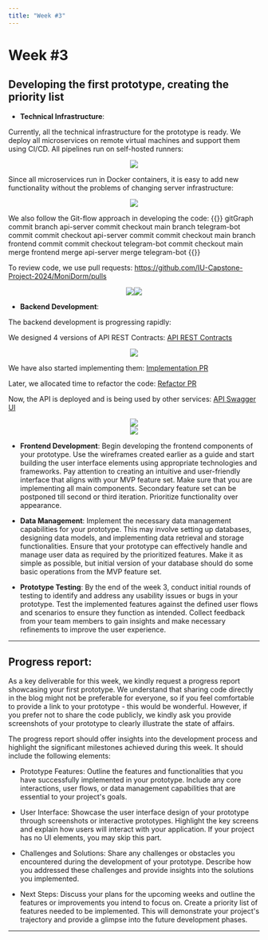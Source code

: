 ```yaml
---
title: "Week #3"
---
```


# **Week #3**

## **Developing the first prototype, creating the priority list**

- **Technical Infrastructure**: 

Currently, all the technical infrastructure for the prototype is ready. We deploy all microservices on remote virtual machines and support them using CI/CD. All pipelines run on self-hosted runners:
<div style="display: flex; justify-content: center; align-items: center;">
    <img style="max-width: 100%; height: auto;" src="/2024/Monidorm/self-hosted_runners.jpg">
</div>

Since all microservices run in Docker containers, it is easy to add new functionality without the problems of changing server infrastructure:
<div style="display: flex; justify-content: center; align-items: center;">
    <img style="max-width: 100%; height: auto;" src="/2024/Monidorm/docker_container.jpg">
</div>

We also follow the Git-flow approach in developing the code:
{{<mermaid>}}
gitGraph
  commit
  branch api-server
  commit
  checkout main
  branch telegram-bot
  commit
  commit
  checkout api-server
  commit
  commit
  checkout main
  branch frontend
  commit
  commit
  checkout telegram-bot
  commit
  checkout main
  merge frontend
  merge api-server
  merge telegram-bot
{{</mermaid>}}

To review code, we use pull requests: https://github.com/IU-Capstone-Project-2024/MoniDorm/pulls

<div style="display: flex; justify-content: center; align-items: center;">
    <img style="max-width: 50%; height: auto;" src="/2024/Monidorm/pull.jpg">
    <img style="max-width: 50%; height: auto;" src="/2024/Monidorm/review.jpg">
</div>

- **Backend Development**:

The backend development is progressing rapidly:

We designed 4 versions of API REST Contracts: [API REST Contracts](https://github.com/IU-Capstone-Project-2024/MoniDorm/wiki/Architecture#api-rest-contract)
<div style="display: flex; justify-content: center; align-items: center;">
    <img style="max-width: 100%; height: auto;" src="/2024/Monidorm/contract.jpg">
</div>

We have also started implementing them: [Implementation PR](https://github.com/IU-Capstone-Project-2024/MoniDorm/pull/19)

Later, we allocated time to refactor the code: [Refactor PR](https://github.com/IU-Capstone-Project-2024/MoniDorm/pull/27)

Now, the API is deployed and is being used by other services: [API Swagger UI](http://10.90.138.215:8080/swagger-ui/index.html)

<div style="display: flex; justify-content: center; align-items: center;">
    <img style="max-width: 100%; height: auto;" src="/2024/Monidorm/swagger.jpg">
</div>

<div style="display: flex; justify-content: center; align-items: center;">
    <img style="max-width: 100%; height: auto;" src="/2024/Monidorm/swagger2.jpg">
</div>

- **Frontend Development**: Begin developing the frontend components of your prototype. Use the wireframes created earlier as a guide and start building the user interface elements using appropriate technologies and frameworks. Pay attention to creating an intuitive and user-friendly interface that aligns with your MVP feature set. Make sure that you are implementing all main components. Secondary feature set can be postponed till second or third iteration. Prioritize functionality over appearance.

- **Data Management**: Implement the necessary data management capabilities for your prototype. This may involve setting up databases, designing data models, and implementing data retrieval and storage functionalities. Ensure that your prototype can effectively handle and manage user data as required by the prioritized features. Make it as simple as possible, but initial version of your database should do some basic operations from the MVP feature set.  

- **Prototype Testing**: By the end of the week 3, conduct initial rounds of testing to identify and address any usability issues or bugs in your prototype. Test the implemented features against the defined user flows and scenarios to ensure they function as intended. Collect feedback from your team members to gain insights and make necessary refinements to improve the user experience.

---

## **Progress report**:  
As a key deliverable for this week, we kindly request a progress report showcasing your first prototype. We understand that sharing code directly in the blog might not be preferable for everyone, so if you feel comfortable to provide a link to your prototype - this would be wonderful. However, if you prefer not to share the code publicly, we kindly ask you provide screenshots of your prototype to clearly illustrate the state of affairs.

The progress report should offer insights into the development process and highlight the significant milestones achieved during this week. It should include the following elements:

 - Prototype Features: Outline the features and functionalities that you have successfully implemented in your prototype. Include any core interactions, user flows, or data management capabilities that are essential to your project's goals.

 - User Interface: Showcase the user interface design of your prototype through screenshots or interactive prototypes. Highlight the key screens and explain how users will interact with your application. If your project has no UI elements, you may skip this part.

 - Challenges and Solutions: Share any challenges or obstacles you encountered during the development of your prototype. Describe how you addressed these challenges and provide insights into the solutions you implemented.

- Next Steps: Discuss your plans for the upcoming weeks and outline the features or improvements you intend to focus on. Create a priority list of features needed to be implemented. This will demonstrate your project's trajectory and provide a glimpse into the future development phases.

---
